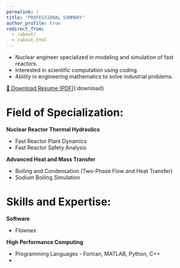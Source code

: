 ```yaml
---
permalink: /
title: "PROFESSIONAL SUMMARY"
author_profile: true
redirect_from: 
  - /about/
  - /about.html
---
```


 - Nuclear engineer specialized in modeling and simulation of fast reactors.
 - Interested in scientific computation using coding.
 - Ability in engineering mathematics to solve industrial problems.

[📄 Download Resume (PDF)](/resume/main.pdf){:download}

Field of Specialization:
========================

**Nuclear Reactor Thermal Hydraulics**

 - Fast Reactor Plant Dynamics
 - Fast Reactor Safety Analysis
 
**Advanced Heat and Mass Transfer**
 
 - Boiling and Condensation (Two-Phase Flow and Heat Transfer)
 - Sodium Boiling Simulation

Skills and Expertise:
=====================

**Software**

 - Flownex

**High Performance Computing**

 - Programming Languages - Fortran, MATLAB, Python, C++
 - 
 